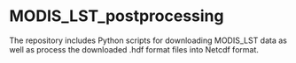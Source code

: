 # MODIS_LST_postprocessing
The repository includes Python scripts for downloading MODIS_LST data as well as process the downloaded .hdf format files into Netcdf format.
